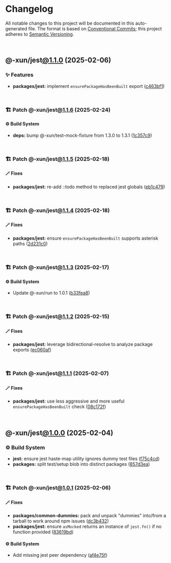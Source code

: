 # Changelog

All notable changes to this project will be documented in this auto-generated
file. The format is based on [Conventional Commits][1];
this project adheres to [Semantic Versioning][2].

<br />

## @-xun/jest[@1.1.0][3] (2025-02-06)

### ✨ Features

- **packages/jest:** implement `ensurePackageHasBeenBuilt` export ([c463bf1][4])

<br />

### 🏗️ Patch @-xun/jest[@1.1.6][5] (2025-02-24)

#### ⚙️ Build System

- **deps:** bump @-xun/test-mock-fixture from 1.3.0 to 1.3.1 ([1c357c9][6])

<br />

### 🏗️ Patch @-xun/jest[@1.1.5][7] (2025-02-18)

#### 🪄 Fixes

- **packages/jest:** re-add ::todo method to replaced jest globals ([eb1c479][8])

<br />

### 🏗️ Patch @-xun/jest[@1.1.4][9] (2025-02-18)

#### 🪄 Fixes

- **packages/jest:** ensure `ensurePackageHasBeenBuilt` supports asterisk paths ([2d231c0][10])

<br />

### 🏗️ Patch @-xun/jest[@1.1.3][11] (2025-02-17)

#### ⚙️ Build System

- Update @-xun/run to 1.0.1 ([b33fea8][12])

<br />

### 🏗️ Patch @-xun/jest[@1.1.2][13] (2025-02-15)

#### 🪄 Fixes

- **packages/jest:** leverage bidirectional-resolve to analyze package exports ([ec060af][14])

<br />

### 🏗️ Patch @-xun/jest[@1.1.1][15] (2025-02-07)

#### 🪄 Fixes

- **packages/jest:** use less aggressive and more useful `ensurePackageHasBeenBuilt` check ([08c172f][16])

<br />

## @-xun/jest[@1.0.0][17] (2025-02-04)

### ⚙️ Build System

- **jest:** ensure jest haste-map utility ignores dummy test files ([f75c4cd][18])
- **packages:** split test/setup blob into distinct packages ([857d3ea][19])

<br />

### 🏗️ Patch @-xun/jest[@1.0.1][20] (2025-02-06)

#### 🪄 Fixes

- **packages/common-dummies:** pack and unpack "dummies" into/from a tarball to work around npm issues ([dc3b432][21])
- **packages/jest:** ensure `asMocked` returns an instance of `jest.fn()` if no function provided ([83619bd][22])

#### ⚙️ Build System

- Add missing jest peer dependency ([af4e75f][23])

[1]: https://conventionalcommits.org
[2]: https://semver.org
[3]: https://github.com/Xunnamius/test-utils/compare/@-xun/jest@1.0.1...@-xun/jest@1.1.0
[4]: https://github.com/Xunnamius/test-utils/commit/c463bf1463aea0453e6a08cbbcb204aba8b229ef
[5]: https://github.com/Xunnamius/test-utils/compare/@-xun/jest@1.1.5...@-xun/jest@1.1.6
[6]: https://github.com/Xunnamius/test-utils/commit/1c357c951aa527f86e5a3a850b3c904c7d633ae0
[7]: https://github.com/Xunnamius/test-utils/compare/@-xun/jest@1.1.4...@-xun/jest@1.1.5
[8]: https://github.com/Xunnamius/test-utils/commit/eb1c4791975c2e404ed1d1fa0124c3bbd9ef41f4
[9]: https://github.com/Xunnamius/test-utils/compare/@-xun/jest@1.1.3...@-xun/jest@1.1.4
[10]: https://github.com/Xunnamius/test-utils/commit/2d231c008d107baf61eba939013d58df61adad65
[11]: https://github.com/Xunnamius/test-utils/compare/@-xun/jest@1.1.2...@-xun/jest@1.1.3
[12]: https://github.com/Xunnamius/test-utils/commit/b33fea8db53369e4e821d273ed05fd0d4c91b749
[13]: https://github.com/Xunnamius/test-utils/compare/@-xun/jest@1.1.1...@-xun/jest@1.1.2
[14]: https://github.com/Xunnamius/test-utils/commit/ec060af799a2bd987617106ad6f035907c4f4f42
[15]: https://github.com/Xunnamius/test-utils/compare/@-xun/jest@1.1.0...@-xun/jest@1.1.1
[16]: https://github.com/Xunnamius/test-utils/commit/08c172fd86063ef2cb40963f770391649cfb8900
[17]: https://github.com/Xunnamius/test-utils/compare/857d3eac80084608a88cbc27476cbe23e155ce7d...@-xun/jest@1.0.0
[18]: https://github.com/Xunnamius/test-utils/commit/f75c4cd929f5d1720d466436ad2ee5c68cced170
[19]: https://github.com/Xunnamius/test-utils/commit/857d3eac80084608a88cbc27476cbe23e155ce7d
[20]: https://github.com/Xunnamius/test-utils/compare/@-xun/jest@1.0.0...@-xun/jest@1.0.1
[21]: https://github.com/Xunnamius/test-utils/commit/dc3b432f6d15898a8396cf56c73f03cafcecb7a9
[22]: https://github.com/Xunnamius/test-utils/commit/83619bdf03d91fda9056a40b5dc66ce530cc9131
[23]: https://github.com/Xunnamius/test-utils/commit/af4e75f9b436c758cd44a902f489c5640d8b2b47
